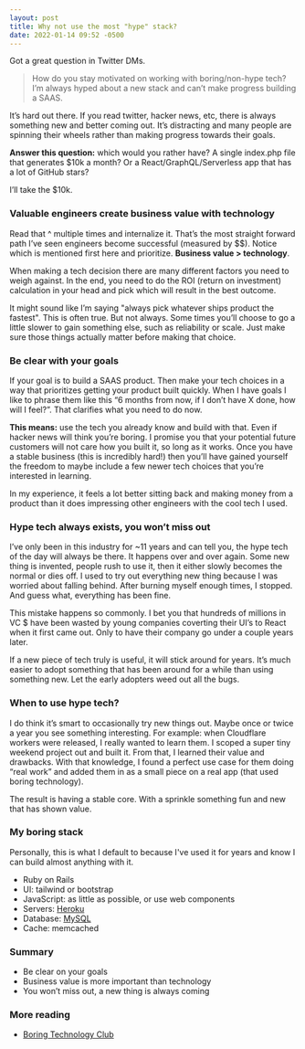```yaml
---
layout: post
title: Why not use the most "hype" stack?
date: 2022-01-14 09:52 -0500
---
```


Got a great question in Twitter DMs. 

> How do you stay motivated on working with boring/non-hype tech? I’m always hyped about a new stack and can’t make progress building a SAAS.

It’s hard out there. If you read twitter, hacker news, etc, there is always something new and better coming out. It’s distracting and many people are spinning their wheels rather than making progress towards their goals.

**Answer this question:** which would you rather have? A single index.php file that generates $10k a month? Or a React/GraphQL/Serverless app that has a lot of GitHub stars?

I’ll take the $10k.

### Valuable engineers create business value with technology

Read that ^ multiple times and internalize it. That’s the most straight forward path I’ve seen engineers become successful (measured by $$). Notice which is mentioned first here and prioritize. **Business value > technology**. 

When making a tech decision there are many different factors you need to weigh against. In the end, you need to do the ROI (return on investment) calculation in your head and pick which will result in the best outcome.

It might sound like I’m saying "always pick whatever ships product the fastest". This is often true. But not always. Some times you’ll choose to go a little slower to gain something else, such as reliability or scale. Just make sure those things actually matter before making that choice.

### Be clear with your goals

If your goal is to build a SAAS product. Then make your tech choices in a way that prioritizes getting your product built quickly. When I have goals I like to phrase them like this “6 months from now, if I don’t have X done, how will I feel?”. That clarifies what you need to do now.

**This means:** use the tech you already know and build with that. Even if hacker news will think you’re boring. I promise you that your potential future customers will not care how you built it, so long as it works. Once you have a stable business (this is incredibly hard!) then you’ll have gained yourself the freedom to maybe include a few newer tech choices that you’re interested in learning.

In my experience, it feels a lot better sitting back and making money from a product than it does impressing other engineers with the cool tech I used.

### Hype tech always exists, you won’t miss out

I’ve only been in this industry for ~11 years and can tell you, the hype tech of the day will always be there. It happens over and over again. Some new thing is invented, people rush to use it, then it either slowly becomes the normal or dies off. I used to try out everything new thing because I was worried about falling behind. After burning myself enough times, I stopped. And guess what, everything has been fine.

This mistake happens so commonly. I bet you that hundreds of millions in VC $ have been wasted by young companies coverting their UI’s to React when it first came out. Only to have their company go under a couple years later.

If a new piece of tech truly is useful, it will stick around for years. It’s much easier to adopt something that has been around for a while than using something new. Let the early adopters weed out all the bugs.

### When to use hype tech?

I do think it’s smart to occasionally try new things out. Maybe once or twice a year you see something interesting. For example: when Cloudflare workers were released, I really wanted to learn them.
I scoped a super tiny weekend project out and built it. From that, I learned their value and drawbacks. With that knowledge, I found a perfect use case for them doing “real work” and added them in as a small piece on a real app (that used boring technology).

The result is having a stable core. With a sprinkle something fun and new that has shown value.

### My boring stack
Personally, this is what I default to because I've used it for years and know I can build almost anything with it.

- Ruby on Rails
- UI: tailwind or bootstrap
- JavaScript: as little as possible, or use web components
- Servers: [Heroku](https://heroku.com)
- Database: [MySQL](https://planetscale.com)
- Cache: memcached

### Summary

- Be clear on your goals
- Business value is more important than technology
- You won’t miss out, a new thing is always coming

### More reading
- [Boring Technology Club](http://boringtechnology.club/)
